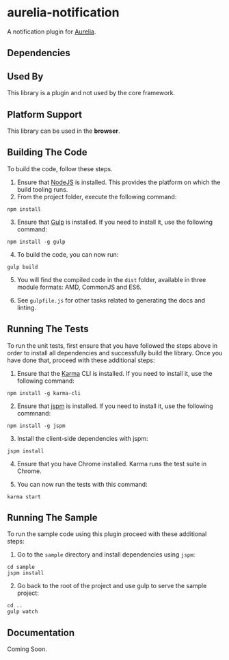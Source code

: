 # aurelia-notification

A notification plugin for [Aurelia](http://www.aurelia.io/).

## Dependencies

## Used By

This library is a plugin and not used by the core framework.

## Platform Support

This library can be used in the **browser**.

## Building The Code

To build the code, follow these steps.

1. Ensure that [NodeJS](http://nodejs.org/) is installed. This provides the platform on which the build tooling runs.
2. From the project folder, execute the following command:

  ```shell
  npm install
  ```
3. Ensure that [Gulp](http://gulpjs.com/) is installed. If you need to install it, use the following command:

  ```shell
  npm install -g gulp
  ```
4. To build the code, you can now run:

  ```shell
  gulp build
  ```
5. You will find the compiled code in the `dist` folder, available in three module formats: AMD, CommonJS and ES6.

6. See `gulpfile.js` for other tasks related to generating the docs and linting.

## Running The Tests

To run the unit tests, first ensure that you have followed the steps above in order to install all dependencies and successfully build the library. Once you have done that, proceed with these additional steps:

1. Ensure that the [Karma](http://karma-runner.github.io/) CLI is installed. If you need to install it, use the following command:

  ```shell
  npm install -g karma-cli
  ```
2. Ensure that [jspm](http://jspm.io/) is installed. If you need to install it, use the following commnand:

  ```shell
  npm install -g jspm
  ```
3. Install the client-side dependencies with jspm:

  ```shell
  jspm install
  ```
4. Ensure that you have Chrome installed. Karma runs the test suite in Chrome.

5. You can now run the tests with this command:

  ```shell
  karma start
  ```

## Running The Sample

To run the sample code using this plugin proceed with these additional steps:

1. Go to the `sample` directory and install dependencies using `jspm`:

  ```shell
  cd sample
  jspm install
  ```
2. Go back to the root of the project and use gulp to serve the sample project:

  ```shell
  cd ..
  gulp watch
  ```

## Documentation

Coming Soon.
